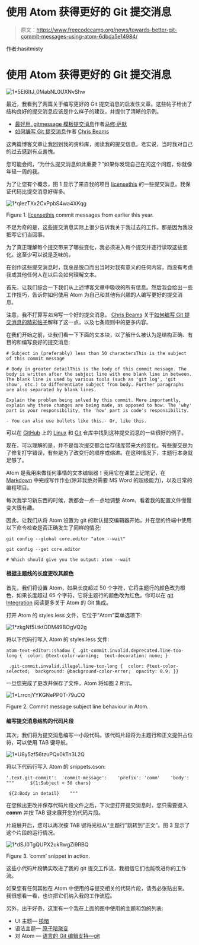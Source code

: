 # 使用 Atom 获得更好的 Git 提交消息

> 原文：<https://www.freecodecamp.org/news/towards-better-git-commit-messages-using-atom-6dbda5e14984/>

作者:hasitmisty

# 使用 Atom 获得更好的 Git 提交消息

![1*5El6ItJ_0MabNL0UXNvShw](img/721c3d3e36b8c7c4b125e93d8f838f12.png)

最近，我看到了两篇关于编写更好的 Git 提交消息的启发性文章。这些帖子给出了结构良好的提交消息应该是什么样子的建议，并提供了清晰的示例。

*   [最好用. gitmessage 模板提交消息](https://robots.thoughtbot.com/better-commit-messages-with-a-gitmessage-template)作者[马修·萨默](http://appallingfarrago.com/)
*   [如何编写 Git 提交消息](http://chris.beams.io/posts/git-commit/)作者 [Chris Beams](http://chris.beams.io/)

这两篇博客文章让我回到我的资料库，阅读我的提交信息。老实说，当时我对自己的过去感到有点羞愧。

您可能会问，“为什么提交消息如此重要？”如果你发现自己在问这个问题，你就像年轻一周的我。

为了让您有个概念，图 1 显示了来自我的项目 [licensethis](https://github.com/hasit/licensethis/) 的一些提交消息。我保证代码比提交消息好得多。

![1*qlezTXx2CxPpbS4wa4XKqg](img/740d80f7cefee69bf6d67d3bdcd3fac3.png)

Figure 1\. [licensethis](https://github.com/hasit/licensethis/) commit messages from earlier this year.

不足为奇的是，这些提交消息实际上很少告诉我关于我过去的工作。那是因为我没把写它们当回事。

为了真正理解每个提交带来了哪些变化，我必须进入每个提交并逐行读取这些变化。这至少可以说是乏味的。

在创作这些提交消息时，我总是脱口而出当时对我有意义的任何内容，而没有考虑我或其他任何人在以后会如何理解文本。

首先，让我们综合一下我们从上述博客文章中吸收的所有信息。然后我会给出一些工作技巧，告诉你如何使用 Atom 为自己和其他有兴趣的人编写更好的提交消息。

注意，我不打算写*如何*写一个好的提交消息。 [Chris Beams](http://chris.beams.io/) 关于[如何编写 Git 提交消息的精彩帖子](http://chris.beams.io/posts/git-commit/)解释了这一点，以及七条规则中的更多内容。

在我们开始之前，让我们看一下下面的文本块，以了解什么被认为是结构正确、有目的和编写良好的提交消息:

```
# Subject in (preferably) less than 50 charactersThis is the subject of this commit message
```

```
# Body in greater detailThis is the body of this commit message. The body is written after the subject line with one blank line in between. The blank line is used by various tools (such as 'git log', 'git show', etc.) to differentiate subject from body. Further paragraphs are also separated by blank lines.
```

```
Explain the problem being solved by this commit. More importantly, explain why these changes are being made, as opposed to how. The 'why' part is your responsibility, the 'how' part is code's responsibility.
```

```
- You can also use bullets like this.- Or, like this.
```

可以在 [GitHub](https://github.com/) 上的 [Linux](https://github.com/torvalds/linux) 和 [Git](https://github.com/git/git) 仓库中找到这种提交消息的一些很好的例子。

现在，可以理解的是，并不是每次提交都会给存储库带来大的变化。有些提交是为了修复打字错误，有些是为了改变行的顺序或缩进。在这种情况下，主题行本身就足够了。

Atom 是我用来做任何事情的文本编辑器！我用它在课堂上记笔记，在 [Markdown](https://daringfireball.net/projects/markdown/) 中完成写作作业(除非我绝对需要 MS Word 的超级能力)，以及日常的编程项目。

每次我学习新东西的时候，我都会一点一点地调整 Atom，看着我的配置文件慢慢变大很有趣。

因此，让我们从将 Atom 设置为 git 的默认提交编辑器开始，并在您的终端中使用以下命令检查是否正确发生了同样的情况:

```
git config --global core.editor "atom --wait"
```

```
git config --get core.editor
```

```
# Which should give you the output: atom --wait
```

#### 根据主题线的长度更改其颜色

首先，我们将设置 Atom，如果长度超过 50 个字符，它将主题行的颜色改为橙色，如果长度超过 65 个字符，它将主题行的颜色改为红色。你可以在 [git Integration](http://blog.atom.io/2014/03/13/git-integration.html) 阅读更多关于 Atom 的 Git 集成。

打开 Atom 的 styles.less 文件，它位于“Atom”菜单选项下:

![1*zkgNf5LtktODM49BOgVQ2g](img/1e72f0ea38ecaa1cdd7b9c87d4e5e715.png)

将以下代码行写入 Atom 的 styles.less 文件:

```
atom-text-editor::shadow { .git-commit.invalid.deprecated.line-too-long {  color: @text-color-warning;  text-decoration: none; }
```

```
 .git-commit.invalid.illegal.line-too-long {  color: @text-color-selected;  background: @background-color-error;  opacity: 0.9; }}
```

一旦您完成了更改并保存了文件，Atom 将如图 2 所示。

![1*LrrcnjYYKGNePP0T-79uCQ](img/f6ee504f4f70cdad2e688f330ca1cacf.png)

Figure 2\. Commit message subject line behaviour in Atom.

#### 编写提交消息结构的代码片段

其次，我们将为提交消息编写一小段代码。该代码片段将为主题行和正文提供占位符，可以使用 TAB 键导航。

![1*U8y5zf56tzuPQx0kTn3L2Q](img/4583c0f858768a420e35cb83ddad12de.png)

将以下代码行写入 Atom 的 snippets.cson:

```
'.text.git-commit':  'commit-message':    'prefix': 'comm'    'body': """      ${1:Subject < 50 chars}
```

```
 ${2:Body in detail}    """
```

在您做出更改并保存代码片段文件之后，下次您打开提交消息时，您只需要键入 **comm** 并按 TAB 键来展开您的代码片段。

片段展开后，您可以再次按 TAB 键将光标从“主题行”跳转到“正文”。图 3 显示了这个片段的运行情况。

![1*dSJ0TgQUPX2ukRwgZi9RBQ](img/5f6350f2bc0474ca97b75a4fbe93ea2e.png)

Figure 3\. ‘comm’ snippet in action.

这些小代码片段确实改进了我的 git 提交工作流，我相信它们也能改进你的工作流。

如果您有任何其他在 Atom 中使用的与提交相关的代码片段，请务必张贴出来。我很想看一看，也许把它们纳入我的工作流程。

另外，出于好奇，这里有一个我在上面的图中使用的主题和包的列表:

*   UI 主题— [核暗](https://atom.io/themes/nucleus-dark-ui)
*   语法主题— [原子暗聚变](https://atom.io/themes/atom-dark-fusion-syntax)
*   对 Atom — [语言的 Git 编辑支持—git](https://atom.io/packages/language-git)